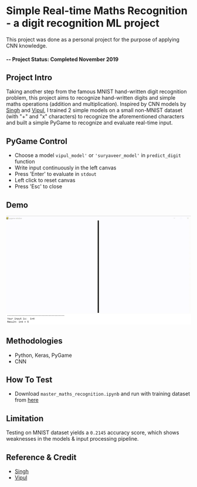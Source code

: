 # Simple Real-time Maths Recognition - a digit recognition ML project
This project was done as a personal project for the purpose of applying CNN knowledge.

#### -- Project Status: Completed November 2019

## Project Intro
Taking another step from the famous MNIST hand-written digit recognition problem, this project aims to recognize hand-written digits and simple maths operations (addition and multiplication). Inspired by CNN models by [Singh](https://medium.com/@ayrusreev/real-time-digit-recognition-using-keras-5f333c0163e2) and [Vipul](https://github.com/vipul79321/Handwritten-Equation-Solver), I trained 2 simple models on a small non-MNIST dataset (with "+" and "x" characters) to recognize the aforementioned characters and built a simple PyGame to recognize and evaluate real-time input.

## PyGame Control
* Choose a model `vipul_model'` or `'suryaveer_model'` in `predict_digit` function
* Write input continuously in the left canvas
* Press 'Enter' to evaluate in `stdout`
* Left click to reset canvas
* Press 'Esc' to close

## Demo
![Demo](https://github.com/danieltpham/real-time-maths-recognition/blob/master/demonstration.gif)
![Demo Result](https://github.com/danieltpham/real-time-maths-recognition/blob/master/demonstration_result.JPG)

## Methodologies
* Python, Keras, PyGame
* CNN

## How To Test
* Download `master_maths_recognition.ipynb` and run with training dataset from [here](https://github.com/vipul79321/Handwritten-Equation-Solver/blob/master/train_final.csv)

## Limitation
Testing on MNIST dataset yields a `0.2145` accuracy score, which shows weaknesses in the models & input processing pipeline.

## Reference & Credit
* [Singh](https://medium.com/@ayrusreev/real-time-digit-recognition-using-keras-5f333c0163e2) 
* [Vipul](https://github.com/vipul79321/Handwritten-Equation-Solver)
